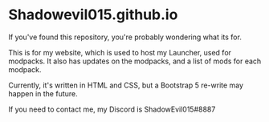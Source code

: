 # Shadowevil015.github.io
If you've found this repository, you're probably wondering what its for.

This is for my website, which is used to host my Launcher, used for modpacks. It also has updates on the modpacks, and a list of mods for each modpack.

Currently, it's written in HTML and CSS, but a Bootstrap 5 re-write may happen in the future.

If you need to contact me, my Discord is ShadowEvil015#8887
